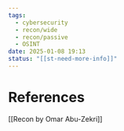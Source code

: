 ```yaml
---
tags:
  - cybersecurity
  - recon/wide
  - recon/passive
  - OSINT
date: 2025-01-08 19:13
status: "[[st-need-more-info]]"
---
```





# References
[[Recon by Omar Abu-Zekri]]
